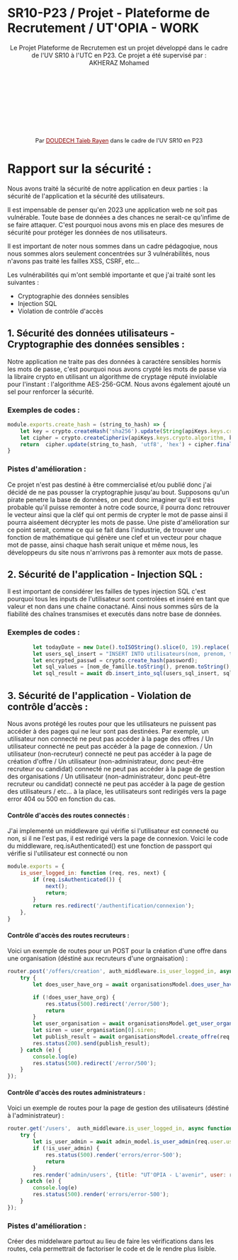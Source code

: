 <h1>SR10-P23 / Projet - Plateforme de Recrutement / UT'OPIA - WORK </h1>
<div style="text-align: center;"> 
    <p align="center">Le Projet Plateforme de Recrutemen est un projet développé dans le cadre de l'UV SR10 à l'UTC en P23. Ce projet a été supervisé par : <br> AKHERAZ Mohamed</p>
    <p style="font-size: 0.8rem; margin-top: 4vh"> Par <a href="https://github.com/RayanDoudech" target="_blank" style="color: darkred">DOUDECH Taïeb Rayen</a> dans le cadre de l'UV SR10 en P23</p>
</div>

# Rapport sur la sécurité :

Nous avons traité la sécurité de notre application en deux parties : la sécurité de l'application et la sécurité des utilisateurs.

Il est impensable de penser qu'en 2023 une application web ne soit pas vulnérable. Toute base de données a des chances ne serait-ce qu'infime de se faire attaquer. C'est pourquoi nous avons mis en place des mesures de sécurité pour protéger les données de nos utilisateurs.

Il est important de noter nous sommes dans un cadre pédagoqiue, nous nous sommes alors seulement concentrées sur 3 vulnérabilités, nous n'avons pas traité les failles XSS, CSRF, etc...

Les vulnérabilités qui m'ont semblé importante et que j'ai traité sont les suivantes :
<ul>
<li>Cryptographie des données sensibles</li>
<li>Injection SQL</li>
<li>Violation de contrôle d'accès</li>
</ul>

## 1. Sécurité des données utilisateurs - Cryptographie des données sensibles : 
Notre application ne traite pas des données à caractére sensibles hormis les mots de passe, c'est pourquoi nous avons crypté les mots de passe via la libraire crypto en utilisant un algorithme de cryptage réputé inviolable pour l'instant : l'algorithme AES-256-GCM. Nous avons également ajouté un sel pour renforcer la sécurité.

### Exemples de codes :
```javascript
module.exports.create_hash = (string_to_hash) => {
    let key = crypto.createHash('sha256').update(String(apiKeys.keys.crypto.key)).digest('base64').substr(0, 32);
    let cipher = crypto.createCipheriv(apiKeys.keys.crypto.algorithm, key, apiKeys.keys.crypto.iv);
    return  cipher.update(string_to_hash, 'utf8', 'hex') + cipher.final('hex');
}
```

### Pistes d'amélioration :
Ce projet n'est pas destiné à être commercialisé et/ou publié donc j'ai décidé de ne pas pousser la cryptographie jusqu'au bout. 
Supposons qu'un pirate penetre la base de données, on peut donc imaginer qu'il est très probable qu'il puisse remonter à notre code source, il pourra donc retrouver le vecteur ainsi que la cléf qui ont permis de crypter le mot de passe ainsi il pourra aiséement décrypter les mots de passe.
Une piste d'amélioration sur ce point serait, comme ce qui se fait dans l'industrie, de trouver une fonction de mathématique qui génère une clef et un vecteur pour chaque mot de passe, ainsi chaque hash serait unique et même nous, les développeurs du site nous n'arrivrons pas à remonter aux mots de passe.

## 2. Sécurité de l'application - Injection SQL :

Il est important de considérer les failles de types injection SQL c'est pourquoi tous les inputs de l'utilisateur sont controlées et inséré en tant que valeur et non dans une chaine conactané. Ainsi nous sommes sûrs de la fiabilité des chaînes transmises et executés dans notre base de données.

### Exemples de codes :
```javascript
        let todayDate = new Date().toISOString().slice(0, 19).replace('T', ' ');
        let users_sql_insert = "INSERT INTO utilisateurs(nom, prenom, tel, adresse_email, date_creation, mot_de_passe, compte_status, user_group_uid) VALUES (?, ?, ?, ?, ?, ?, 'ACTIF', 1)"
        let encrypted_passwd = crypto.create_hash(password);
        let sql_values = [nom_de_famille.toString(), prenom.toString(), numero_telephone.toString(), email.toString(), todayDate.toString(), encrypted_passwd]
        let sql_result = await db.insert_into_sql(users_sql_insert, sql_values);
```


## 3. Sécurité de l'application - Violation de contrôle d’accès :

Nous avons protégé les routes pour que les utilisateurs ne puissent pas accéder à des pages qui ne leur sont pas destinées. Par exemple, un utilisateur non connecté ne peut pas accéder à la page des offres / Un utilisateur connecté ne peut pas accéder à la page de connexion. / Un utilisateur (non-recruteur) connecté ne peut pas accéder à la page de création d'offre / Un utilisateur (non-administrateur, donc peut-être recruteur ou candidat) connecté ne peut pas accéder à la page de gestion des organisations /  Un utilisateur (non-administrateur, donc peut-être recruteur ou candidat) connecté ne peut pas accéder à la page de gestion des utilisateurs / etc...
à la place, les utilisateurs sont redirigés vers la page error 404 ou 500 en fonction du cas.

#### Contrôle d'accès des routes connectés :
J'ai implementé un middleware qui vérifie si l'utilisateur est connecté ou non, si il ne l'est pas, il est redirigé vers la page de connexion.
Voici le code du middleware, req.isAuthenticated() est une fonction de passport qui vérifie si l'utilisateur est connecté ou non
```javascript
module.exports = {
    is_user_logged_in: function (req, res, next) {
        if (req.isAuthenticated()) {
            next();
            return;
        }
        return res.redirect('/authentification/connexion');
    },
}
```

#### Contrôle d'accès des routes recruteurs :
Voici un exemple de routes pour un POST pour la création d'une offre dans une organisation  (déstiné aux recruteurs d'une orgnaisation) :
```javascript
router.post('/offers/creation', auth_middleware.is_user_logged_in, async (req, res) => {
    try {
        let does_user_have_org = await organisationsModel.does_user_have_already_org(req.user.user_uid);

        if (!does_user_have_org) {
            res.status(500).redirect('/error/500');
            return
        }
        let user_organisation = await organisationsModel.get_user_organisation_status(req.user.user_uid);
        let siren = user_organisation[0].siren;
        let publish_result = await organisationsModel.create_offre(req.user.user_uid, siren, req.body);
        res.status(200).send(publish_result);
    } catch (e) {
        console.log(e)
        res.status(500).redirect('/error/500');
    }
});
```

#### Contrôle d'accès des routes administrateurs :
Voici un exemple de routes pour la page de gestion des utilisateurs (déstiné à l'administrateur) :
```javascript
router.get('/users',  auth_middleware.is_user_logged_in, async function (req, res, next) {
    try {
        let is_user_admin = await admin_model.is_user_admin(req.user.user_uid);
        if (!is_user_admin) {
            res.status(500).render('errors/error-500');
            return
        }
        res.render('admin/users', {title: "UT'OPIA - L'avenir", user: req.user});
    } catch (e) {
        console.log(e)
        res.status(500).render('errors/error-500');
    }
});
```

### Pistes d'amélioration :
Créer des middelware partout au lieu de faire les vérifications dans les routes, cela permettrait de factoriser le code et de le rendre plus lisible.
